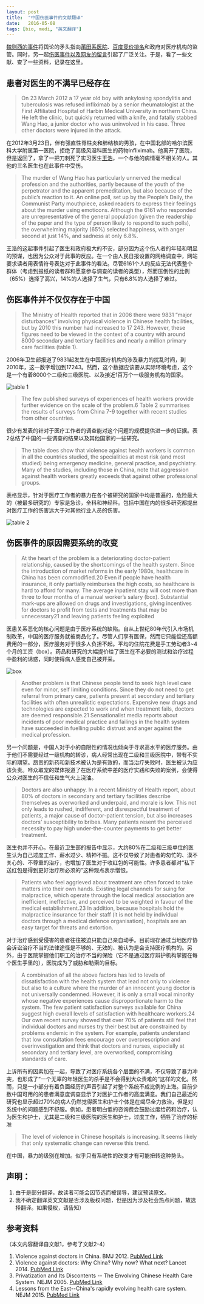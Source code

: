 ```yaml
---
layout: post
title:  "中国伤医事件的文献翻译"
date:   2016-05-08
tags: [bio, medi, "英文翻译"]
---
```



[魏则西的事件](https://zh.wikipedia.org/zh/%E9%AD%8F%E5%88%99%E8%A5%BF%E4%BA%8B%E4%BB%B6)将舆论的矛头指向[莆田系医院](https://github.com/open-power-workgroup/Hospital)、[百度竞价排名](https://zh.wikipedia.org/zh/%E7%99%BE%E5%BA%A6%E7%AB%9E%E4%BB%B7%E6%8E%92%E5%90%8D%E4%BA%8B%E4%BB%B6)和政府对医疗机构的监管。同时，另一起[伤医事件以及网友的留言](https://www.zhihu.com/question/45650272)引起了广泛关注。于是，看了一些文献、查了一些资料，记录在这里。


## 患者对医生的不满早已经存在

> On 23 March 2012 a 17 year old boy with ankylosing spondylitis and tuberculosis was refused infliximab by a senior rheumatologist at the First Affiliated Hospital of Harbin Medical University in northern China. He left the clinic, but quickly returned with a knife, and fatally stabbed Wang Hao, a junior doctor who was uninvolved in his case. Three other doctors were injured in the attack. 

在2012年3月23日，伴有强直性脊柱炎和肺结核的男孩，在中国北部的哈尔滨医科大学附属第一医院，拒绝了高级风湿科医生的药物infliximab。他离开了医院，但是返回了，拿了一把刀刺死了实习医生[王浩](http://baike.baidu.com/link?url=LJKCRFqlYq61XdBrCu71wtB6QSNglybaM6VlBVqIws7-XMFkLw4Cd59DsaRCiof1o9afWWju1tL4bp1ssdQWmrMru66mmRZK2I98mhJ2QJC)，一个与他的病情毫不相关的人。其他的三名医生也在此事件中受伤。

> The murder of Wang Hao has particularly unnerved the medical profession and the authorities, partly because of the youth of the perpetrator and the apparent premeditation, but also because of the public’s reaction to it. An online poll, set up by the People’s Daily, the Communist Party mouthpiece, asked readers to express their feelings about the murder using emoticons. Although the 6161 who responded are unrepresentative of the general population (given the readership of the paper and the type of person likely to respond to such polls), the overwhelming majority (65%) selected happiness, with anger second at just 14%, and sadness at only 6.8%.

王浩的这起事件引起了医生和政府极大的不安，部分因为这个伤人者的年轻和明显的预谋，也因为公众对于此事的反应。在一个由人民日报设置的网络调查中，网站要求读者用表情符号表达对于此事件的看法。尽管6161个人的反应无法代表整个群体（考虑到报纸的读者群和愿意参与调查的读者的类型），然而压倒性的比例（65%）选择了高兴，14%的人选择了生气，只有6.8%的人选择了难过。


## 伤医事件并不仅仅存在于中国
>  The Ministry of Health reported that in 2006 there were 9831 “major disturbances” involving physical violence in Chinese health facilities, but by 2010 this number had increased to 17 243. However, these figures need to be viewed in the context of a country with around 8000 secondary and tertiary facilities and nearly a million primary care facilities (table 1).

2006年卫生部报道了9831起发生在中国医疗机构的涉及暴力的扰乱时间，到2010年，这一数字增加到17243。然而，这个数据应该要从实际环境考虑，这个是一个有着8000个二级和三级医院、以及接近1百万个一级服务机构的国家。

![table 1](/images/China-doctor-table1.png)

> The few published surveys of experiences of health workers provide further evidence on the scale of the problem.6 Table 2 summarises the results of surveys from China 7-9 together with recent studies from other countries.

很少有发表的针对于医疗工作者的调查能对这个问题的规模提供进一步的证据。表2总结了中国的一些调查的结果以及其他国家的一些研究。

> The table does show that violence against health workers is common in all the countries studied, the specialities at most risk (and most studied) being emergency medicine, general practice, and psychiatry. Many of the studies, including those in China, note that aggression against health workers greatly exceeds that against other professional groups.

表格显示，针对于医疗工作者的暴力在各个被研究的国家中均是普遍的，危险最大的（被最多研究的）专家是急诊，全科和神经科。包括中国在内的很多研究都提出对医疗工作的伤害远大于对其他行业人员的伤害。

![table 2](/images/China-doctor-table2.png)

## 伤医事件的原因需要系统的改变

> At the heart of the problem is a deteriorating doctor-patient relationship, caused by the shortcomings of the health system. Since the introduction of market reforms in the early 1980s, healthcare in China has been commodified.20 Even if people have health insurance, it only partially reimburses the high costs, so healthcare is hard to afford for many. The average inpatient stay will cost more than three to four months of a manual worker’s salary (box). Substantial mark-ups are allowed on drugs and investigations, giving incentives for doctors to profit from tests and treatments that may be unnecessary21 and leaving patients feeling exploited

医患关系恶化的核心问题是由于医疗系统的缺陷。自从上世纪80年代引入市场机制改革，中国的医疗服务就被商品化了。尽管人们享有医保，然而它只能偿还高额费用的一部分，医疗服务对于很多人负担不起。平均的住院花费是手工劳动者3~4个月的工资（box）。药品和研究的大幅提价给了医生在不必要的测试和治疗过程中盈利的诱惑，同时使得病人感觉自己被开采。

![box](/images/China-doctor-box.png)

> Another problem is that Chinese people tend to seek high level care even for minor, self limiting conditions. Since they do not need to get referral from primary care, patients present at secondary and tertiary facilities with often unrealistic expectations. Expensive new drugs and technologies are expected to work and when treatment fails, doctors are deemed responsible.21 Sensationalist media reports about incidents of poor medical practice and failings in the health system have succeeded in fuelling public distrust and anger against the medical profession.

另一个问题是，中国人对于小的自限性的情况也倾向于寻求高水平的医疗服务。由于他们不需要经过一级机构的转诊，病人经常出现在二级和三级医院中，带有不实际的期望。昂贵的新药和新技术被认为是有效的，而当治疗失败时，医生被认为应该负责。哗众取宠的媒体报道了在医疗系统中差的医疗实践和失败的案例，会使得公众对医生的不信任和生气火上浇油。

> Doctors are also unhappy. In a recent Ministry of Health report, about 80% of doctors in secondary and tertiary facilities describe themselves as overworked and underpaid, and morale is low. This not only leads to rushed, indifferent, and disrespectful treatment of patients, a major cause of doctor-patient tension, but also increases doctors’ susceptibility to bribes. Many patients resent the perceived necessity to pay high under-the-counter payments to get better treatment.

医生也并不开心。在最近卫生部的报告中显示，大约80%在二级和三级单位的医生认为自己过度工作、薪水过少、精神不振。这不仅导致了对患者的匆忙的、漠不关心的、不尊重的治疗，也增加了医生对于收红包的可能性。许多患者都对“私下送红包是得到更好治疗所必须的”这种观点表示憎恨。

> Patients who feel aggrieved about treatment are often forced to take matters into their own hands. Existing legal channels for suing for malpractice, which operate through the local medical association are inefficient, ineffective, and perceived to be weighted in favour of the medical establishment.23 In addition, because hospitals hold the malpractice insurance for their staff (it is not held by individual doctors through a medical defence organisation), hospitals are an easy target for threats and extortion.

对于治疗感到受侵害的患者往往被迫只能自己亲自动手。目前现存通过当地医疗协会诉讼治疗不当的法律途径是不够的、无效的、被认为是会支持医疗机构的。另外，由于医院掌握他们职工的治疗不当的保险（它不是通过医疗辩护机构掌握在每个医生手里的），医院成为了威胁和勒索的目标。

> A combination of all the above factors has led to levels of dissatisfaction with the health system that lead not only to violence but also to a culture where the murder of an innocent young doctor is not universally condemned. However, it is only a small vocal minority whose negative experiences cause disproportionate harm to the system. The few patient satisfaction surveys available for China suggest high overall levels of satisfaction with healthcare workers.24 Our own recent survey showed that over 70% of patients still feel that individual doctors and nurses try their best but are constrained by problems endemic in the system. For example, patients understand that low consultation fees encourage over overprescription and overinvestigation and think that doctors and nurses, especially at secondary and tertiary level, are overworked, compromising standards of care.

上诉所有的因素加在一起，导致了对医疗系统各个层面的不满，不仅导致了暴力冲突，也形成了“一个无辜的年轻医生的杀手是不会得到大众责难的”这样的文化。然而，只是一小部分有着负面经历的声音引起了对整个系统不成比例的上海。目前少数中国可用的的患者满意度调查显示了对医护工作者的高度满意。我们自己最近的研究也显示超过70%的病人仍然觉得医生和护士个体是在竭尽全力救治，但是对系统中的问题感到不舒服。例如，患者明白低的咨询费会鼓励过度给药和治疗，认为医生和护士，尤其是二级和三级医院的医生和护士，过度工作，牺牲了治疗的标准

> The level of violence in Chinese hospitals is increasing. It
seems likely that only systematic change can reverse this trend.

在中国，暴力的级别在增加。似乎只有系统性的改变才有可能扭转这种势头。



## 声明：
1. 由于是部分翻译，故读者可能会因节选而被误导，建议预读原文。
2. 我不确定翻译英文文献是否涉及版权问题，但是因为涉及社会热点问题，故选择翻译。如果侵权，请告知）

## 参考资料
（本文内容翻译自文献1，参考了文献2-4）

1. Violence against doctors in China. BMJ 2012. [PubMed Link](http://www.ncbi.nlm.nih.gov/pubmed/22960376)
2. Violence against doctors: Why China? Why now? What next? Lancet 2014. [PubMed Link](http://www.ncbi.nlm.nih.gov/pubmed/24656183)
3. Privatization and Its Discontents -- The Envolving Chinese Health Care System. NEJM 2005. [PubMed Link](http://www.ncbi.nlm.nih.gov/pubmed/16162889)
4. Lessons from the East--China's rapidly evolving health care system. NEJM 2015. [PubMed Link](http://www.ncbi.nlm.nih.gov/pubmed/25830419)

